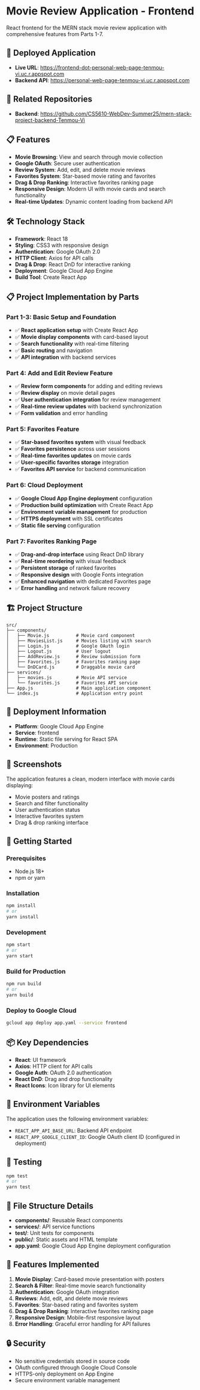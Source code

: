# Movie Review Application - Frontend

React frontend for the MERN stack movie review application with comprehensive features from Parts 1-7.

## 🚀 Deployed Application
- **Live URL**: https://frontend-dot-personal-web-page-tenmou-vi.uc.r.appspot.com
- **Backend API**: https://personal-web-page-tenmou-vi.uc.r.appspot.com

## 🔗 Related Repositories
- **Backend**: https://github.com/CS5610-WebDev-Summer25/mern-stack-project-backend-Tenmou-Vi

## 📋 Features
- **Movie Browsing**: View and search through movie collection
- **Google OAuth**: Secure user authentication
- **Review System**: Add, edit, and delete movie reviews
- **Favorites System**: Star-based movie rating and favorites
- **Drag & Drop Ranking**: Interactive favorites ranking page
- **Responsive Design**: Modern UI with movie cards and search functionality
- **Real-time Updates**: Dynamic content loading from backend API

## 🛠️ Technology Stack
- **Framework**: React 18
- **Styling**: CSS3 with responsive design
- **Authentication**: Google OAuth 2.0
- **HTTP Client**: Axios for API calls
- **Drag & Drop**: React DnD for interactive ranking
- **Deployment**: Google Cloud App Engine
- **Build Tool**: Create React App

## 📋 Project Implementation by Parts

### Part 1-3: Basic Setup and Foundation
- ✅ **React application setup** with Create React App
- ✅ **Movie display components** with card-based layout
- ✅ **Search functionality** with real-time filtering
- ✅ **Basic routing** and navigation
- ✅ **API integration** with backend services

### Part 4: Add and Edit Review Feature
- ✅ **Review form components** for adding and editing reviews
- ✅ **Review display** on movie detail pages
- ✅ **User authentication integration** for review management
- ✅ **Real-time review updates** with backend synchronization
- ✅ **Form validation** and error handling

### Part 5: Favorites Feature
- ✅ **Star-based favorites system** with visual feedback
- ✅ **Favorites persistence** across user sessions
- ✅ **Real-time favorites updates** on movie cards
- ✅ **User-specific favorites storage** integration
- ✅ **Favorites API service** for backend communication

### Part 6: Cloud Deployment
- ✅ **Google Cloud App Engine deployment** configuration
- ✅ **Production build optimization** with Create React App
- ✅ **Environment variable management** for production
- ✅ **HTTPS deployment** with SSL certificates
- ✅ **Static file serving** configuration

### Part 7: Favorites Ranking Page
- ✅ **Drag-and-drop interface** using React DnD library
- ✅ **Real-time reordering** with visual feedback
- ✅ **Persistent storage** of ranked favorites
- ✅ **Responsive design** with Google Fonts integration
- ✅ **Enhanced navigation** with dedicated Favorites page
- ✅ **Error handling** and network failure recovery

## 🏗️ Project Structure
```
src/
├── components/
│   ├── Movie.js          # Movie card component
│   ├── MoviesList.js     # Movies listing with search
│   ├── Login.js          # Google OAuth login
│   ├── Logout.js         # User logout
│   ├── AddReview.js      # Review submission form
│   ├── Favorites.js      # Favorites ranking page
│   └── DnDCard.js        # Draggable movie card
├── services/
│   ├── movies.js         # Movie API service
│   └── favorites.js      # Favorites API service
├── App.js                # Main application component
└── index.js              # Application entry point
```

## 🚀 Deployment Information
- **Platform**: Google Cloud App Engine
- **Service**: frontend
- **Runtime**: Static file serving for React SPA
- **Environment**: Production

## 📸 Screenshots
The application features a clean, modern interface with movie cards displaying:
- Movie posters and ratings
- Search and filter functionality  
- User authentication status
- Interactive favorites system
- Drag & drop ranking interface

## 🚀 Getting Started

### Prerequisites
- Node.js 18+ 
- npm or yarn

### Installation
```bash
npm install
# or
yarn install
```

### Development
```bash
npm start
# or
yarn start
```

### Build for Production
```bash
npm run build
# or
yarn build
```

### Deploy to Google Cloud
```bash
gcloud app deploy app.yaml --service frontend
```

## 📦 Key Dependencies
- **React**: UI framework
- **Axios**: HTTP client for API calls
- **Google Auth**: OAuth 2.0 authentication
- **React DnD**: Drag and drop functionality
- **React Icons**: Icon library for UI elements

## 🔧 Environment Variables
The application uses the following environment variables:
- `REACT_APP_API_BASE_URL`: Backend API endpoint
- `REACT_APP_GOOGLE_CLIENT_ID`: Google OAuth client ID (configured in deployment)

## 🧪 Testing
```bash
npm test
# or
yarn test
```

## 📁 File Structure Details
- **components/**: Reusable React components
- **services/**: API service functions
- **__test__/**: Unit tests for components
- **public/**: Static assets and HTML template
- **app.yaml**: Google Cloud App Engine deployment configuration

## 🌟 Features Implemented
1. **Movie Display**: Card-based movie presentation with posters
2. **Search & Filter**: Real-time movie search functionality
3. **Authentication**: Google OAuth integration
4. **Reviews**: Add, edit, and delete movie reviews
5. **Favorites**: Star-based rating and favorites system
6. **Drag & Drop Ranking**: Interactive favorites ranking page
7. **Responsive Design**: Mobile-first responsive layout
8. **Error Handling**: Graceful error handling for API failures

## 🔒 Security
- No sensitive credentials stored in source code
- OAuth configured through Google Cloud Console
- HTTPS-only deployment on App Engine
- Secure environment variable management 